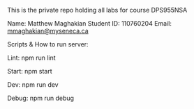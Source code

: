 This is the private repo holding all labs for course DPS955NSA

Name: Matthew Maghakian Student ID: 110760204 Email: mmaghakian@myseneca.ca

Scripts & How to run server:

Lint: npm run lint

Start: npm start

Dev: npm run dev

Debug: npm run debug
